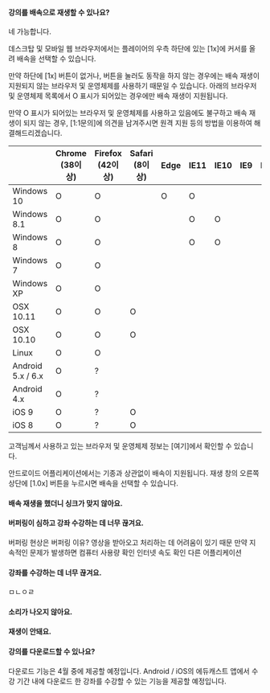 #### 강의를 배속으로 재생할 수 있나요?
네 가능합니다.

데스크탑 및 모바일 웹 브라우저에서는 플레이어의 우측 하단에 있는
[1x]에 커서를 올려 배속을 선택할 수 있습니다.

만약 하단에 [1x] 버튼이 없거나, 버튼을 눌러도 동작을 하지 않는 경우에는 
배속 재생이 지원되지 않는 브라우저 및 운영체제를 사용하기 때문일 수 있습니다.
아래의 브라우저 및 운영체제 목록에서 O 표시가 되어있는 경우에만 배속 재생이 지원됩니다.

만약 O 표시가 되어있는 브라우저 및 운영체제를 사용하고 있음에도 불구하고
배속 재생이 되지 않는 경우, [1:1문의]에 의견을 남겨주시면 원격 지원 등의
방법을 이용하여 해결해드리겠습니다.

|                   | Chrome (38이상) | Firefox (42이상) | Safari (8이상) | Edge | IE11 | IE10 | IE9 | IE8 | Android Browser |
|-------------------|-----------------|------------------|----------------|------|------|------|-----|-----|-----------------|
| Windows 10        |        O        |         O        |                |   O  |   O  |      |     |     |                 |
| Windows 8.1       |        O        |         O        |                |      |   O  |   O  |     |     |                 |
| Windows 8         |        O        |         O        |                |      |   O  |   O  |     |     |                 |
| Windows 7         |        O        |         O        |                |      |      |      |     |     |                 |
| Windows XP        |        O        |         O        |                |      |      |      |     |     |                 |
| OSX 10.11         |        O        |         O        |        O       |      |      |      |     |     |                 |
| OSX 10.10         |        O        |         O        |        O       |      |      |      |     |     |                 |
| Linux             |        O        |         O        |                |      |      |      |     |     |                 |
| Android 5.x / 6.x |        O        |         ?        |                |      |      |      |     |     |        O        |
| Android 4.x       |        O        |         ?        |                |      |      |      |     |     |        O        |
| iOS 9             |        O        |         ?        |        O       |      |      |      |     |     |                 |
| iOS 8             |        O        |         ?        |        O       |      |      |      |     |     |                 |

고객님께서 사용하고 있는 브라우저 및 운영체제 정보는 [여기]에서 확인할 수 있습니다.

안드로이드 어플리케이션에서는 기종과 상관없이 배속이 지원됩니다.
재생 창의 오른쪽 상단에 [1.0x] 버튼을 누르시면 배속을 선택할 수 있습니다.

#### 배속 재생을 했더니 싱크가 맞지 않아요.


#### 버퍼링이 심하고 강좌 수강하는 데 너무 끊겨요.
버퍼링 현상은
버퍼링 이유?  영상을 받아오고 처리하는 데 어려움이 있기 때문
만약 지속적인 문제가 발생하면 
컴퓨터 사용량 확인
인터넷 속도 확인 
다른 어플리케이션 

#### 강좌를 수강하는 데 너무 끊겨요.
ㅁㄴㅇㄹ

#### 소리가 나오지 않아요.


#### 재생이 안돼요.


#### 강의를 다운로드할 수 있나요?
다운로드 기능은 4월 중에 제공할 예정입니다. Android / iOS의 에듀캐스트 앱에서 수강 기간 내에 다운로드 한 강좌를 수강할 수 있는 기능을 제공할 예정입니다.
